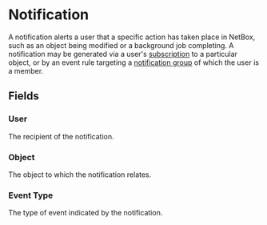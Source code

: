 # Notification

A notification alerts a user that a specific action has taken place in NetBox, such as an object being modified or a background job completing. A notification may be generated via a user's [subscription](./subscription.md) to a particular object, or by an event rule targeting a [notification group](./notificationgroup.md) of which the user is a member.

## Fields

### User

The recipient of the notification.

### Object

The object to which the notification relates.

### Event Type

The type of event indicated by the notification.
